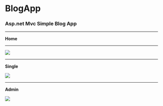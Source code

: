  # BlogApp

 <h3>Asp.net Mvc Simple Blog App</h2>
 
<hr>
<b>Home</b>
<hr>
<p> <img src="https://raw.githubusercontent.com/kemalyuksel/BlogApp/master/SAMPLE%20PICS/home.png"> </p>
<hr>
<b>Single</b>
<p> <img src="https://raw.githubusercontent.com/kemalyuksel/BlogApp/master/SAMPLE%20PICS/single.png"> </p>
<hr>
<b>Admin</b>
<p> <img src="https://raw.githubusercontent.com/kemalyuksel/BlogApp/master/SAMPLE%20PICS/adminpanel.png"></p>
